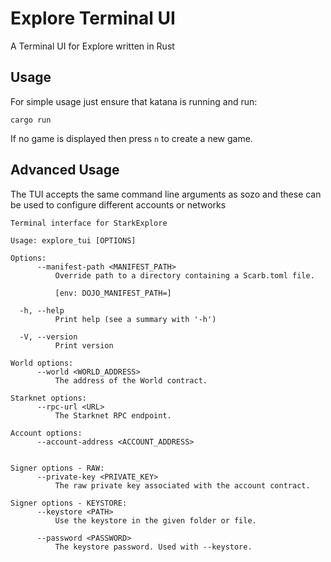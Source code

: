 # Explore Terminal UI

A Terminal UI for Explore written in Rust

## Usage

For simple usage just ensure that katana is running and run:

```
cargo run
```

If no game is displayed then press `n` to create a new game.

## Advanced Usage

The TUI accepts the same command line arguments as sozo and these can be used to configure different accounts or networks

```shell
Terminal interface for StarkExplore

Usage: explore_tui [OPTIONS]

Options:
      --manifest-path <MANIFEST_PATH>
          Override path to a directory containing a Scarb.toml file.
          
          [env: DOJO_MANIFEST_PATH=]

  -h, --help
          Print help (see a summary with '-h')

  -V, --version
          Print version

World options:
      --world <WORLD_ADDRESS>
          The address of the World contract.

Starknet options:
      --rpc-url <URL>
          The Starknet RPC endpoint.

Account options:
      --account-address <ACCOUNT_ADDRESS>
          

Signer options - RAW:
      --private-key <PRIVATE_KEY>
          The raw private key associated with the account contract.

Signer options - KEYSTORE:
      --keystore <PATH>
          Use the keystore in the given folder or file.

      --password <PASSWORD>
          The keystore password. Used with --keystore.
```
